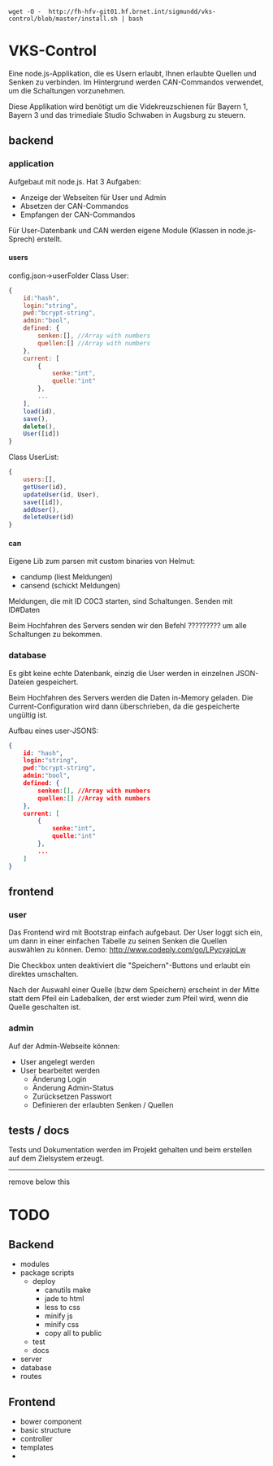 `wget -O -  http://fh-hfv-git01.hf.brnet.int/sigmundd/vks-control/blob/master/install.sh | bash`

# VKS-Control

Eine node.js-Applikation, die es Usern erlaubt, Ihnen erlaubte Quellen und Senken zu verbinden. Im Hintergrund werden CAN-Commandos verwendet, um die Schaltungen vorzunehmen.

Diese Applikation wird benötigt um die Videkreuzschienen für Bayern 1, Bayern 3 und das trimediale Studio Schwaben in Augsburg zu steuern.

## backend

### application
Aufgebaut mit node.js.
Hat 3 Aufgaben:
- Anzeige der Webseiten für User und Admin
- Absetzen der CAN-Commandos
- Empfangen der CAN-Commandos

Für User-Datenbank und CAN werden eigene Module (Klassen in node.js-Sprech) erstellt.

#### users
config.json->userFolder
Class User:
```js
{
	id:"hash",
	login:"string",
	pwd:"bcrypt-string",
	admin:"bool",
	defined: {
		senken:[], //Array with numbers
		quellen:[] //Array with numbers
	},
	current: [
		{
			senke:"int",
			quelle:"int"
		},
		...
	],
	load(id),
	save(),
	delete(),
	User([id])
}
```
Class UserList:
```js
{
	users:[],
	getUser(id),
	updateUser(id, User),
	save([id]),
	addUser(),
	deleteUser(id)
}
```

#### can
Eigene Lib zum parsen mit custom binaries von Helmut:
* candump (liest Meldungen)
* cansend (schickt Meldungen)

Meldungen, die mit ID C0C3 starten, sind Schaltungen.
Senden mit ID#Daten

Beim Hochfahren des Servers senden wir den Befehl ????????? um alle Schaltungen zu bekommen.


### database
Es gibt keine echte Datenbank, einzig die User werden in einzelnen JSON-Dateien gespeichert.

Beim Hochfahren des Servers werden die Daten in-Memory geladen.
Die Current-Configuration wird dann überschrieben, da die gespeicherte ungültig ist.

Aufbau eines user-JSONS:
```json
{
	id: "hash",
	login:"string",
	pwd:"bcrypt-string",
	admin:"bool",
	defined: {
		senken:[], //Array with numbers
		quellen:[] //Array with numbers
	},
	current: [
		{
			senke:"int",
			quelle:"int"
		},
		...
	]
}
```

## frontend

### user
Das Frontend wird mit Bootstrap einfach aufgebaut.
Der User loggt sich ein, um dann in einer einfachen Tabelle zu seinen Senken die Quellen auswählen zu können.
Demo: http://www.codeply.com/go/LPycyajpLw

Die Checkbox unten deaktiviert die "Speichern"-Buttons und erlaubt ein direktes umschalten.

Nach der Auswahl einer Quelle (bzw dem Speichern) erscheint in der Mitte statt dem Pfeil ein Ladebalken, der erst wieder zum Pfeil wird, wenn die Quelle geschalten ist.

### admin
Auf der Admin-Webseite können:
- User angelegt werden
- User bearbeitet werden
	- Änderung Login
	- Änderung Admin-Status
	- Zurücksetzen Passwort
	- Definieren der erlaubten Senken / Quellen

## tests / docs
Tests und Dokumentation werden im Projekt gehalten und beim erstellen auf dem Zielsystem erzeugt.


---
remove below this

# TODO

## Backend
* modules
* package scripts
	* deploy
		* canutils make
		* jade to html
		* less to css
		* minify js
		* minify css
		* copy all to public
	* test
	* docs
* server
* database
* routes

## Frontend
* bower component
* basic structure
* controller
* templates
*
